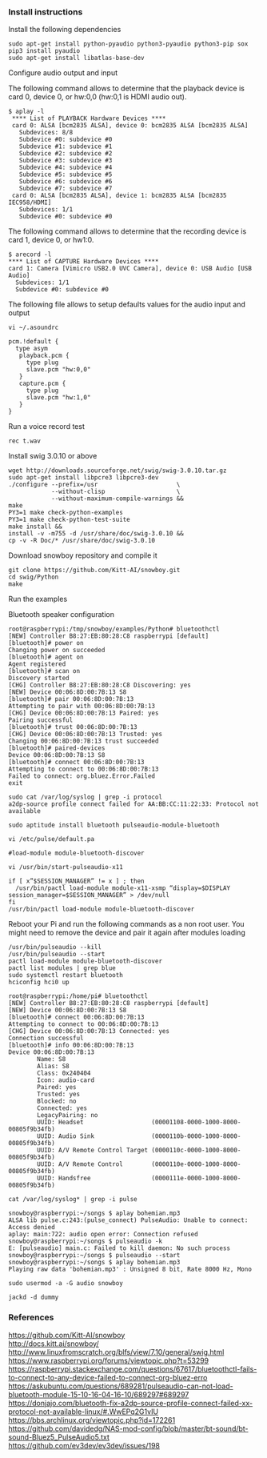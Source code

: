 ### Install instructions

Install the following dependencies
```
sudo apt-get install python-pyaudio python3-pyaudio python3-pip sox
pip3 install pyaudio
sudo apt-get install libatlas-base-dev
```

Configure audio output and input  

The following command allows to determine that the playback device is card 0, device 0, or hw:0,0 (hw:0,1 is HDMI audio out).
```
$ aplay -l
 **** List of PLAYBACK Hardware Devices ****
 card 0: ALSA [bcm2835 ALSA], device 0: bcm2835 ALSA [bcm2835 ALSA]
   Subdevices: 8/8
   Subdevice #0: subdevice #0
   Subdevice #1: subdevice #1
   Subdevice #2: subdevice #2
   Subdevice #3: subdevice #3
   Subdevice #4: subdevice #4
   Subdevice #5: subdevice #5
   Subdevice #6: subdevice #6
   Subdevice #7: subdevice #7
 card 0: ALSA [bcm2835 ALSA], device 1: bcm2835 ALSA [bcm2835 IEC958/HDMI]
   Subdevices: 1/1
   Subdevice #0: subdevice #0
```   

The following command allows to determine that the recording device is card 1, device 0, or hw1:0.
```
$ arecord -l
**** List of CAPTURE Hardware Devices ****
card 1: Camera [Vimicro USB2.0 UVC Camera], device 0: USB Audio [USB Audio]
  Subdevices: 1/1
  Subdevice #0: subdevice #0
```

The following file allows to setup defaults values for the audio input and output
```
vi ~/.asoundrc

pcm.!default {
  type asym
   playback.pcm {
     type plug
     slave.pcm "hw:0,0"
   }
   capture.pcm {
     type plug
     slave.pcm "hw:1,0"
   }
}
```

Run a voice record test
```
rec t.wav
```

Install swig 3.0.10 or above
```
wget http://downloads.sourceforge.net/swig/swig-3.0.10.tar.gz
sudo apt-get install libpcre3 libpcre3-dev
./configure --prefix=/usr                      \
            --without-clisp                    \
            --without-maximum-compile-warnings &&
make
PY3=1 make check-python-examples
PY3=1 make check-python-test-suite
make install &&
install -v -m755 -d /usr/share/doc/swig-3.0.10 &&
cp -v -R Doc/* /usr/share/doc/swig-3.0.10
```

Download snowboy repository and compile it
```
git clone https://github.com/Kitt-AI/snowboy.git
cd swig/Python
make
```

Run the examples

Bluetooth speaker configuration

```
root@raspberrypi:/tmp/snowboy/examples/Python# bluetoothctl
[NEW] Controller B8:27:EB:80:28:C8 raspberrypi [default]
[bluetooth]# power on
Changing power on succeeded
[bluetooth]# agent on
Agent registered
[bluetooth]# scan on
Discovery started
[CHG] Controller B8:27:EB:80:28:C8 Discovering: yes
[NEW] Device 00:06:8D:00:7B:13 S8
[bluetooth]# pair 00:06:8D:00:7B:13
Attempting to pair with 00:06:8D:00:7B:13
[CHG] Device 00:06:8D:00:7B:13 Paired: yes
Pairing successful
[bluetooth]# trust 00:06:8D:00:7B:13
[CHG] Device 00:06:8D:00:7B:13 Trusted: yes
Changing 00:06:8D:00:7B:13 trust succeeded
[bluetooth]# paired-devices
Device 00:06:8D:00:7B:13 S8
[bluetooth]# connect 00:06:8D:00:7B:13
Attempting to connect to 00:06:8D:00:7B:13
Failed to connect: org.bluez.Error.Failed
exit
```

```
sudo cat /var/log/syslog | grep -i protocol 
a2dp-source profile connect failed for AA:BB:CC:11:22:33: Protocol not available
```

```
sudo aptitude install bluetooth pulseaudio-module-bluetooth
```

```
vi /etc/pulse/default.pa

#load-module module-bluetooth-discover
```

```
vi /usr/bin/start-pulseaudio-x11

if [ x”$SESSION_MANAGER” != x ] ; then
  /usr/bin/pactl load-module module-x11-xsmp “display=$DISPLAY session_manager=$SESSION_MANAGER” > /dev/null
fi
/usr/bin/pactl load-module module-bluetooth-discover
```

Reboot your Pi and run the following commands as a non root user. You might need to remove the device and pair it again after modules loading
```
/usr/bin/pulseaudio --kill
/usr/bin/pulseaudio --start
pactl load-module module-bluetooth-discover
pactl list modules | grep blue
sudo systemctl restart bluetooth
hciconfig hci0 up
```

```
root@raspberrypi:/home/pi# bluetoothctl
[NEW] Controller B8:27:EB:80:28:C8 raspberrypi [default]
[NEW] Device 00:06:8D:00:7B:13 S8
[bluetooth]# connect 00:06:8D:00:7B:13
Attempting to connect to 00:06:8D:00:7B:13
[CHG] Device 00:06:8D:00:7B:13 Connected: yes
Connection successful
[bluetooth]# info 00:06:8D:00:7B:13
Device 00:06:8D:00:7B:13
        Name: S8
        Alias: S8
        Class: 0x240404
        Icon: audio-card
        Paired: yes
        Trusted: yes
        Blocked: no
        Connected: yes
        LegacyPairing: no
        UUID: Headset                   (00001108-0000-1000-8000-00805f9b34fb)
        UUID: Audio Sink                (0000110b-0000-1000-8000-00805f9b34fb)
        UUID: A/V Remote Control Target (0000110c-0000-1000-8000-00805f9b34fb)
        UUID: A/V Remote Control        (0000110e-0000-1000-8000-00805f9b34fb)
        UUID: Handsfree                 (0000111e-0000-1000-8000-00805f9b34fb)
```

```
cat /var/log/syslog* | grep -i pulse
```

```
snowboy@raspberrypi:~/songs $ aplay bohemian.mp3
ALSA lib pulse.c:243:(pulse_connect) PulseAudio: Unable to connect: Access denied
aplay: main:722: audio open error: Connection refused
snowboy@raspberrypi:~/songs $ pulseaudio -k
E: [pulseaudio] main.c: Failed to kill daemon: No such process
snowboy@raspberrypi:~/songs $ pulseaudio --start
snowboy@raspberrypi:~/songs $ aplay bohemian.mp3
Playing raw data 'bohemian.mp3' : Unsigned 8 bit, Rate 8000 Hz, Mono
```

```
sudo usermod -a -G audio snowboy
```

```
jackd -d dummy
```

### References
https://github.com/Kitt-AI/snowboy  
http://docs.kitt.ai/snowboy/  
http://www.linuxfromscratch.org/blfs/view/7.10/general/swig.html  
https://www.raspberrypi.org/forums/viewtopic.php?t=53299
https://raspberrypi.stackexchange.com/questions/67617/bluetoothctl-fails-to-connect-to-any-device-failed-to-connect-org-bluez-erro  
https://askubuntu.com/questions/689281/pulseaudio-can-not-load-bluetooth-module-15-10-16-04-16-10/689297#689297  
https://donjajo.com/bluetooth-fix-a2dp-source-profile-connect-failed-xx-protocol-not-available-linux/#.WwEPq2G1vIU  
https://bbs.archlinux.org/viewtopic.php?id=172261  
https://github.com/davidedg/NAS-mod-config/blob/master/bt-sound/bt-sound-Bluez5_PulseAudio5.txt  
https://github.com/ev3dev/ev3dev/issues/198

